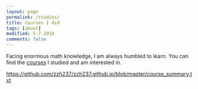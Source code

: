 ```yaml
---
layout: page
permalink: /studies/
title: Courses I did
tags: [about]
modified: 5-7-2018
comments: false
---
```



Facing enormous math knowledge, I am always humbled to learn. You can find the [courses]() I studied and am interested in. 


https://github.com/zzh237/zzh237.github.io/blob/master/course_summary.txt
